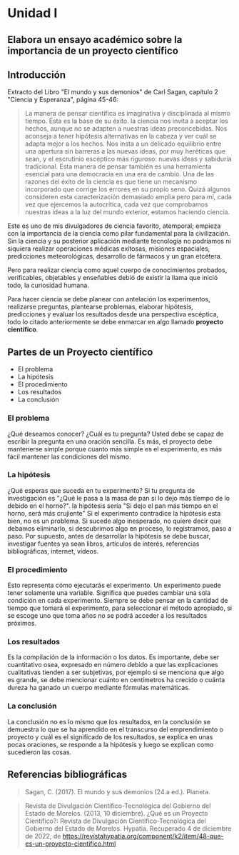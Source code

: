 # Unidad I
## Elabora un ensayo académico sobre la importancia de un proyecto científico

## Introducción
Extracto del Libro "El mundo y sus demonios" de Carl Sagan, capítulo 2 "Ciencia y Esperanza", página 45-46:
> La manera de pensar científica es imaginativa y disciplinada al mismo tiempo. Ésta es la base de su éxito. la ciencia nos invita a
> aceptar los hechos, aunque no se adapten a nuestras ideas preconcebidas. Nos aconseja a tener hipótesis alternativas en la cabeza y ver cuál se adapta
> mejor a los hechos. Nos insta a un delicado equilibrio entre una apertura sin barreras a las nuevas ideas, por muy heréticas que sean, y el escrutinio
> escéptico más riguroso: nuevas ideas y sabiduría tradicional. Esta manera de pensar también es una herramienta esencial para una democracia en una
> era de cambio.
> Una de las razones del éxito de la ciencia es que tiene un mecanismo incorporado que corrige los errores en su propio seno. Quizá algunos consideren esta
> caracterización demasiado amplia pero para mí, cada vez que ejercemos la autocrítica, cada vez que comprobamos nuestras ideas a la luz del mundo exterior,
> estamos haciendo ciencia.

Este es uno de mis divulgadores de ciencia favorito, atemporal; empieza con la importancia de la ciencia como pilar fundamental para la civilización. Sin la ciencia y su posterior aplicación
mediante tecnología no podríamos ni siquiera realizar operaciones médicas exitosas, misiones espaciales, predicciones meteorológicas, desarrollo de fármacos y un gran etcétera.

Pero para realizar ciencia como aquel cuerpo de conocimientos probados, verificables, objetables y enseñables debió de existir la llama que inició todo, la curiosidad humana.

Para hacer ciencia se debe planear con antelación los experimentos, realizarse preguntas, plantearse problemas, elaborar hipótesis, predicciones y evaluar los resultados desde una
perspectiva escéptica, todo lo citado anteriormente se debe enmarcar en algo llamado **proyecto científico**.

## Partes de un Proyecto científico
- El problema
- La hipótesis
- El procedimiento
- Los resultados
- La conclusión

### El problema
¿Qué deseamos conocer? ¿Cuál es tu pregunta? Usted debe se capaz de escribir la pregunta en una oración sencilla. Es más, el proyecto debe mantenerse simple porque cuanto más simple es el 
experimento, es más fácil mantener las condiciones del mismo.

### La hipótesis
¿Qué esperas que suceda en tu experimento? Si tu pregunta de investigación es "¿Qué le pasa a la masa de pan si lo dejo más tiempo de lo debido en el horno?". la hipótesis sería "Si dejo el pan más tiempo
en el horno, será más crujiente"
Si el experimento contradice la hipótesis esta bien, no es un problema. Si sucede algo inesperado, no quiere decir que debamos eliminarlo, si descubrimos algo en proceso, lo registramos, paso a paso. Por supuesto,
antes de desarrollar la hipótesis se debe buscar, investigar fuentes ya sean libros, artículos de interés, referencias bibliográficas, internet, vídeos.

### El procedimiento
Esto representa cómo ejecutarás el experimento. Un experimento puede tener solamente una variable. Significa que puedes cambiar una sola condición en cada experimento. Siempre se debe pensar en la cantidad de tiempo
que tomará el experimento, para seleccionar el método apropiado, si se escoge uno que toma años no se podrá acceder a los resultados próximos.

### Los resultados
Es la compilación de la información o los datos. Es importante, debe ser cuantitativo osea, expresado en número debido a que las explicaciones cualitativas tienden a ser subjetivas, por ejemplo si se menciona que algo es grande, se debe mencionar cuánto en centímetros ha crecido o cuánta dureza ha ganado un cuerpo mediante fórmulas matemáticas.

### La conclusión
La conclusión no es lo mismo que los resultados, en la conclusión se demuestra lo que se ha aprendido en el transcurso del emprendimiento o proyecto y cuál es el significado de los resultados, se explica en unas pocas oraciones, se responde a la hipótesis y luego se explican como sucedieron las cosas.

## Referencias bibliográficas

> Sagan, C. (2017). El mundo y sus demonios (24.a ed.). Planeta.

> Revista de Divulgación Científico-Tecnológica del Gobierno del Estado de Morelos. (2013, 10 diciembre). ¿Qué es un Proyecto Científico?: Revista de Divulgación Científico-Tecnológica del Gobierno del Estado de Morelos. Hypatia. Recuperado 4 de diciembre de 2022, de https://revistahypatia.org/component/k2/item/48-que-es-un-proyecto-cientifico.html